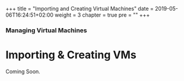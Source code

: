 +++
title = "Importing and Creating Virtual Machines"
date = 2019-05-06T16:24:51+02:00
weight = 3
chapter = true
pre = ""
+++

### Managing Virtual Machines

# Importing & Creating VMs

 Coming Soon.